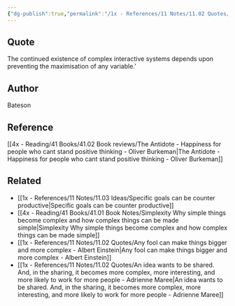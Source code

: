 ```yaml
---
{"dg-publish":true,"permalink":"/1x - References/11 Notes/11.02 Quotes/The continued existence of complex interactive systems depends upon preventing the maximisation of any variable - Bateson/","title":"The continued existence of complex interactive systems depends upon preventing the maximisation of any variable - Bateson","noteIcon":""}
---
```



## Quote
The continued existence of complex interactive systems depends upon preventing the maximisation of any variable.’ 

## Author
Bateson

## Reference
[[4x - Reading/41 Books/41.02 Book reviews/The Antidote - Happiness for people who cant stand positive thinking - Oliver Burkeman\|The Antidote - Happiness for people who cant stand positive thinking - Oliver Burkeman]]

## Related
- [[1x - References/11 Notes/11.03 Ideas/Specific goals can be counter productive\|Specific goals can be counter productive]]
- [[4x - Reading/41 Books/41.01 Book Notes/Simplexity Why simple things become complex and how complex things can be made simple\|Simplexity Why simple things become complex and how complex things can be made simple]]
- [[1x - References/11 Notes/11.02 Quotes/Any fool can make things bigger and more complex - Albert Einstein\|Any fool can make things bigger and more complex - Albert Einstein]]
- [[1x - References/11 Notes/11.02 Quotes/An idea wants to be shared. And, in the sharing, it becomes more complex, more interesting, and more likely to work for more people - Adrienne Maree\|An idea wants to be shared. And, in the sharing, it becomes more complex, more interesting, and more likely to work for more people - Adrienne Maree]]
